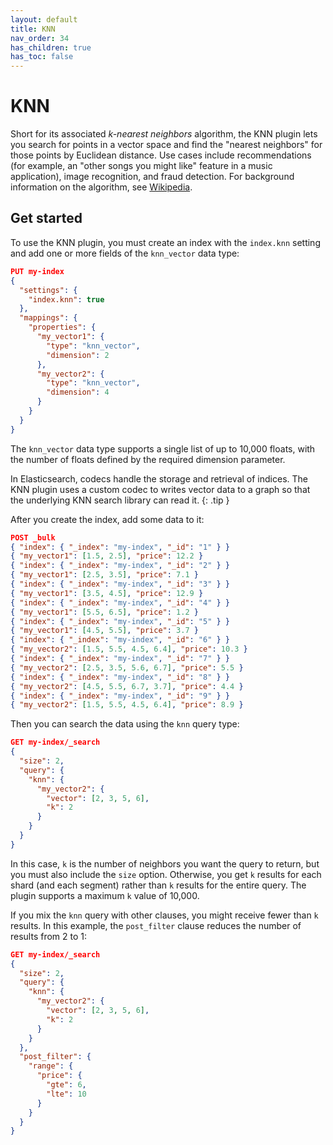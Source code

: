 ```yaml
---
layout: default
title: KNN
nav_order: 34
has_children: true
has_toc: false
---
```


# KNN

Short for its associated *k-nearest neighbors* algorithm, the KNN plugin lets you search for points in a vector space and find the "nearest neighbors" for those points by Euclidean distance. Use cases include recommendations (for example, an "other songs you might like" feature in a music application), image recognition, and fraud detection. For background information on the algorithm, see [Wikipedia](https://en.wikipedia.org/wiki/K-nearest_neighbors_algorithm).


## Get started

To use the KNN plugin, you must create an index with the `index.knn` setting and add one or more fields of the `knn_vector` data type:

```json
PUT my-index
{
  "settings": {
    "index.knn": true
  },
  "mappings": {
    "properties": {
      "my_vector1": {
        "type": "knn_vector",
        "dimension": 2
      },
      "my_vector2": {
        "type": "knn_vector",
        "dimension": 4
      }
    }
  }
}
```

The `knn_vector` data type supports a single list of up to 10,000 floats, with the number of floats defined by the required dimension parameter.

In Elasticsearch, codecs handle the storage and retrieval of indices. The KNN plugin uses a custom codec to writes vector data to a graph so that the underlying KNN search library can read it.
{: .tip }

After you create the index, add some data to it:

```json
POST _bulk
{ "index": { "_index": "my-index", "_id": "1" } }
{ "my_vector1": [1.5, 2.5], "price": 12.2 }
{ "index": { "_index": "my-index", "_id": "2" } }
{ "my_vector1": [2.5, 3.5], "price": 7.1 }
{ "index": { "_index": "my-index", "_id": "3" } }
{ "my_vector1": [3.5, 4.5], "price": 12.9 }
{ "index": { "_index": "my-index", "_id": "4" } }
{ "my_vector1": [5.5, 6.5], "price": 1.2 }
{ "index": { "_index": "my-index", "_id": "5" } }
{ "my_vector1": [4.5, 5.5], "price": 3.7 }
{ "index": { "_index": "my-index", "_id": "6" } }
{ "my_vector2": [1.5, 5.5, 4.5, 6.4], "price": 10.3 }
{ "index": { "_index": "my-index", "_id": "7" } }
{ "my_vector2": [2.5, 3.5, 5.6, 6.7], "price": 5.5 }
{ "index": { "_index": "my-index", "_id": "8" } }
{ "my_vector2": [4.5, 5.5, 6.7, 3.7], "price": 4.4 }
{ "index": { "_index": "my-index", "_id": "9" } }
{ "my_vector2": [1.5, 5.5, 4.5, 6.4], "price": 8.9 }

```

Then you can search the data using the `knn` query type:

```json
GET my-index/_search
{
  "size": 2,
  "query": {
    "knn": {
      "my_vector2": {
        "vector": [2, 3, 5, 6],
        "k": 2
      }
    }
  }
}
```

In this case, `k` is the number of neighbors you want the query to return, but you must also include the `size` option. Otherwise, you get `k` results for each shard (and each segment) rather than `k` results for the entire query. The plugin supports a maximum `k` value of 10,000.

If you mix the `knn` query with other clauses, you might receive fewer than `k` results. In this example, the `post_filter` clause reduces the number of results from 2 to 1:

```json
GET my-index/_search
{
  "size": 2,
  "query": {
    "knn": {
      "my_vector2": {
        "vector": [2, 3, 5, 6],
        "k": 2
      }
    }
  },
  "post_filter": {
    "range": {
      "price": {
        "gte": 6,
        "lte": 10
      }
    }
  }
}
```
